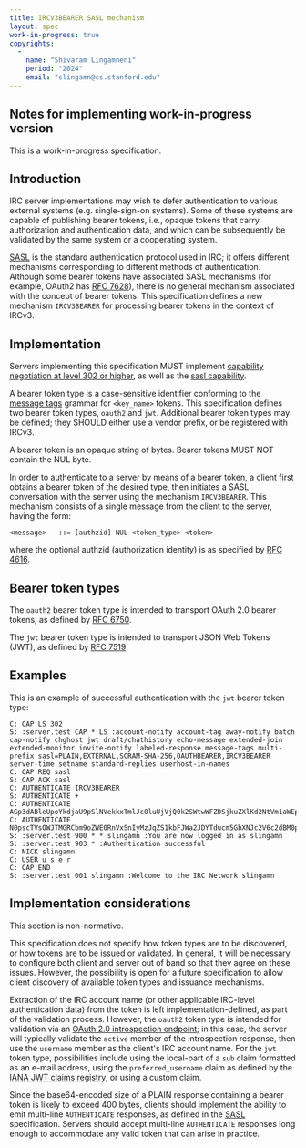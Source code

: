```yaml
---
title: IRCV3BEARER SASL mechanism
layout: spec
work-in-progress: true
copyrights:
  -
    name: "Shivaram Lingamneni"
    period: "2024"
    email: "slingamn@cs.stanford.edu"
---
```


## Notes for implementing work-in-progress version

This is a work-in-progress specification.

## Introduction

IRC server implementations may wish to defer authentication to various external systems (e.g. single-sign-on systems). Some of these systems are capable of publishing bearer tokens, i.e., opaque tokens that carry authorization and authentication data, and which can be subsequently be validated by the same system or a cooperating system.

[SASL](sasl-3.1.html) is the standard authentication protocol used in IRC; it offers different mechanisms corresponding to different methods of authentication. Although some bearer tokens have associated SASL mechanisms (for example, OAuth2 has [RFC 7628](https://www.rfc-editor.org/rfc/rfc7628.html)), there is no general mechanism associated with the concept of bearer tokens. This specification defines a new mechanism `IRCV3BEARER` for processing bearer tokens in the context of IRCv3.

## Implementation

Servers implementing this specification MUST implement [capability negotiation at level 302 or higher](capability-negotiation.html), as well as the [sasl capability](sasl-3.1.html).

A bearer token type is a case-sensitive identifier conforming to the [message tags](message-tags.html) grammar for `<key_name>` tokens. This specification defines two bearer token types, `oauth2` and `jwt`. Additional bearer token types may be defined; they SHOULD either use a vendor prefix, or be registered with IRCv3.

A bearer token is an opaque string of bytes. Bearer tokens MUST NOT contain the NUL byte.

In order to authenticate to a server by means of a bearer token, a client first obtains a bearer token of the desired type, then initiates a SASL conversation with the server using the mechanism `IRCV3BEARER`. This mechanism consists of a single message from the client to the server, having the form:

    <message>   ::= [authzid] NUL <token_type> <token>

where the optional authzid (authorization identity) is as specified by [RFC 4616](https://datatracker.ietf.org/doc/html/rfc4616).

## Bearer token types

The `oauth2` bearer token type is intended to transport OAuth 2.0 bearer tokens, as defined by [RFC 6750](https://datatracker.ietf.org/doc/html/rfc6750).

The `jwt` bearer token type is intended to transport JSON Web Tokens (JWT), as defined by [RFC 7519](https://datatracker.ietf.org/doc/html/rfc7519).

## Examples

This is an example of successful authentication with the `jwt` bearer token type:

```
C: CAP LS 302
S: :server.test CAP * LS :account-notify account-tag away-notify batch cap-notify chghost jwt draft/chathistory echo-message extended-join extended-monitor invite-notify labeled-response message-tags multi-prefix sasl=PLAIN,EXTERNAL,SCRAM-SHA-256,OAUTHBEARER,IRCV3BEARER server-time setname standard-replies userhost-in-names
C: CAP REQ sasl
S: CAP ACK sasl
C: AUTHENTICATE IRCV3BEARER
S: AUTHENTICATE +
C: AUTHENTICATE AGp3dABleUpoYkdjaU9pSlNVekkxTmlJc0luUjVjQ0k2SWtwWFZDSjkuZXlKd2NtVm1aWEp5WldSZmRYTmxjbTVoYldVaU9pSnpiR2x1WjJGdGJpSjkuY2FQWncyRGw0S1pOLVNFckQ1LVdaQl9sUFB2ZUhYYU1Db1VIeE5lYmI5NEc5dzNWYVdESVJkbmdWVTk5Skt4NW5FX3lSdHBld2tISHZYc1FuTkFfTTYzR0JYR0s3YWZYQjhlLWtWMzNRRjN2OXBYQUxNUDVTelJ3TWdva3l4YXMwUmdIdTRlNEwwZDdkbjlvX25rZFhwMzRHWDNQbjFNVmtVR0JINkdkbGJPZERIcnMwNHBQUTBRai1PMlUwQUlwblpxLVhfR1FzOUVDSm80VGxQS1dS
C: AUTHENTICATE N0pscTVsOWJTMGRCbm9oZWE0RnVxSnIyMzJqZS1kbFJWa2JDYTducm5GbXNJc2V6c2dBM0piX2o5WnVfaXY0NjB0X2QyZWF5dGJWcDlQLURPVmZ6VWZrQnNLcy04MVVSUUVuVGpXNnV0NDQ1QUp6MnB4alg5MlgwR2RtT1JwQWtR
S: :server.test 900 * * slingamn :You are now logged in as slingamn
S: :server.test 903 * :Authentication successful
C: NICK slingamn
C: USER u s e r
C: CAP END
S: :server.test 001 slingamn :Welcome to the IRC Network slingamn
```

## Implementation considerations

This section is non-normative.

This specification does not specify how token types are to be discovered, or how tokens are to be issued or validated. In general, it will be necessary to configure both client and server out of band so that they agree on these issues. However, the possibility is open for a future specification to allow client discovery of available token types and issuance mechanisms.

Extraction of the IRC account name (or other applicable IRC-level authentication data) from the token is left implementation-defined, as part of the validation process. However, the `oauth2` token type is intended for validation via an [OAuth 2.0 introspection endpoint](https://www.oauth.com/oauth2-servers/token-introspection-endpoint/); in this case, the server will typically validate the `active` member of the introspection response, then use the `username` member as the client's IRC account name. For the `jwt` token type, possibilities include using the local-part of a `sub` claim formatted as an e-mail address, using the `preferred_username` claim as defined by the [IANA JWT claims registry](https://www.iana.org/assignments/jwt/jwt.xhtml), or using a custom claim.

Since the base64-encoded size of a PLAIN response containing a bearer token is likely to exceed 400 bytes, clients should implement the ability to emit multi-line `AUTHENTICATE` responses, as defined in the [SASL](sasl-3.1.html) specification. Servers should accept multi-line `AUTHENTICATE` responses long enough to accommodate any valid token that can arise in practice.
